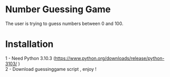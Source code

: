 # Number Guessing Game
The user is trying to guess numbers between 0 and 100.
# Installation
1 - Need Python 3.10.3 (https://www.python.org/downloads/release/python-3103/ ) <br>
2 - Download guessinggame script , enjoy !
